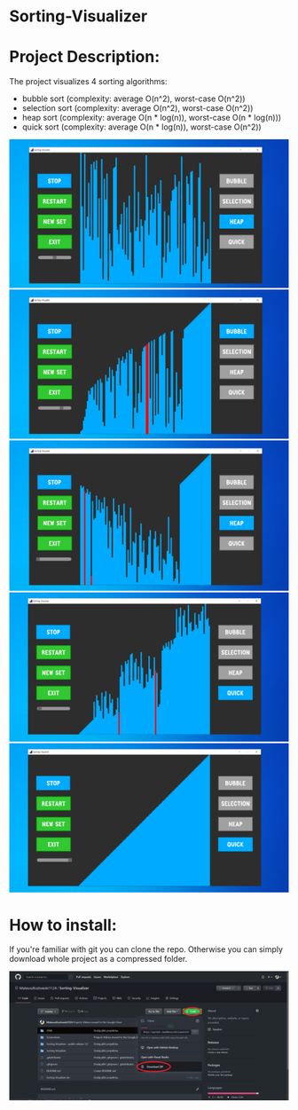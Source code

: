 # Sorting-Visualizer

# Project Description:
The project visualizes 4 sorting algorithms:
* bubble sort (complexity: average O(n^2), worst-case O(n^2))
* selection sort (complexity: average O(n^2), worst-case O(n^2))
* heap sort (complexity: average O(n * log(n)), worst-case O(n * log(n)))
* quick sort (complexity: average O(n * log(n)), worst-case O(n^2))

![start](Screenshots//start.png)
![bubble sort](Screenshots//bubble_sort.png)
![heap sort](Screenshots//heap_sort.png)
![quick sort](Screenshots//quick_sort.png)
![sorted](Screenshots//sorted.png)

# How to install:
If you're familiar with git you can clone the repo. Otherwise you can simply download whole project as a compressed folder.

![download](Screenshots//download.png)
